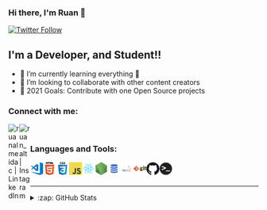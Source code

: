 ### Hi there, I'm Ruan 👋

[![Twitter Follow](https://img.shields.io/twitter/follow/programador_alt?color=1DA1F2&logo=twitter&style=for-the-badge)](https://twitter.com/programador_alt)

## I'm a Developer, and Student!!

- 🌱 I’m currently learning everything 🤣
- 👯 I’m looking to collaborate with other content creators
- 🥅 2021 Goals: Contribute with one Open Source projects

<!-- ### Spotify Playing 🎧

[<img src="https://now-playing-codestackr.vercel.app/api/spotify-playing" alt="Ruan Spotify Playing" width="450" />](https://open.spotify.com/user/mastercrazzy?si=462d885b4cf147e0) -->

### Connect with me:

[<img align="left" alt="ruanalmeidac | LinkedIn" width="22px" src="https://cdn.jsdelivr.net/npm/simple-icons@v3/icons/linkedin.svg" />][linkedin]
[<img align="left" alt="ruan_alt | Instagram" width="22px" src="https://cdn.jsdelivr.net/npm/simple-icons@v3/icons/instagram.svg" />][instagram]

<br />

### Languages and Tools:

[<img align="left" alt="Visual Studio Code" width="26px" src="https://raw.githubusercontent.com/github/explore/80688e429a7d4ef2fca1e82350fe8e3517d3494d/topics/visual-studio-code/visual-studio-code.png" />][visualStudioCode]
[<img align="left" alt="HTML5" width="26px" src="https://raw.githubusercontent.com/github/explore/80688e429a7d4ef2fca1e82350fe8e3517d3494d/topics/html/html.png" />][html5]
[<img align="left" alt="CSS3" width="26px" src="https://raw.githubusercontent.com/github/explore/80688e429a7d4ef2fca1e82350fe8e3517d3494d/topics/css/css.png" />][css]
[<img align="left" alt="JavaScript" width="26px" src="https://raw.githubusercontent.com/github/explore/80688e429a7d4ef2fca1e82350fe8e3517d3494d/topics/javascript/javascript.png" />][javaScript]
[<img align="left" alt="React" width="26px" src="https://raw.githubusercontent.com/github/explore/80688e429a7d4ef2fca1e82350fe8e3517d3494d/topics/react/react.png" />][react]
[<img align="left" alt="Node.js" width="26px" src="https://raw.githubusercontent.com/github/explore/80688e429a7d4ef2fca1e82350fe8e3517d3494d/topics/nodejs/nodejs.png" />][nodejs]
[<img align="left" alt="SQL" width="26px" src="https://raw.githubusercontent.com/github/explore/80688e429a7d4ef2fca1e82350fe8e3517d3494d/topics/sql/sql.png" />][sql]
[<img align="left" alt="MySQL" width="26px" src="https://raw.githubusercontent.com/github/explore/80688e429a7d4ef2fca1e82350fe8e3517d3494d/topics/mysql/mysql.png" />][mysql]
[<img align="left" alt="Git" width="26px" src="https://raw.githubusercontent.com/github/explore/80688e429a7d4ef2fca1e82350fe8e3517d3494d/topics/git/git.png" />][git]
[<img align="left" alt="GitHub" width="26px" src="https://raw.githubusercontent.com/github/explore/78df643247d429f6cc873026c0622819ad797942/topics/github/github.png" />][github]
[<img align="left" alt="Terminal" width="26px" src="https://raw.githubusercontent.com/github/explore/80688e429a7d4ef2fca1e82350fe8e3517d3494d/topics/terminal/terminal.png" />][terminal]

<br />
<br />

---


<details>
  <summary>:zap: GitHub Stats</summary>

  <img align="left" alt="ruan-almeida-c's GitHub Stats" src="https://github-readme-stats.vercel.app/api?username=ruan-almeida-c&theme=dark&show_icons=true" />

</details>

[instagram]: https://www.instagram.com/ruan_alt/?hl=pt-br
[linkedin]: https://www.linkedin.com/in/ruanalmeidac/
[visualStudioCode]: https://code.visualstudio.com/
[html5]: https://pt.wikipedia.org/wiki/HTML5
[css]: https://pt.wikipedia.org/wiki/Cascading_Style_Sheets
[javaScript]: https://pt.wikipedia.org/wiki/JavaScript
[react]: https://pt-br.reactjs.org/
[nodejs]: https://nodejs.org/en/
[sql]: https://pt.wikipedia.org/wiki/SQL
[mysql]: https://pt.wikipedia.org/wiki/MySQL
[git]: https://git-scm.com/
[github]: https://github.com/
[terminal]: https://pt.wikipedia.org/wiki/Bash